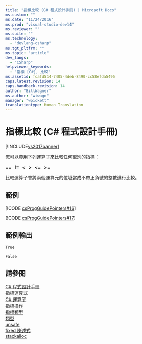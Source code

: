 ```yaml
---
title: "指標比較 (C# 程式設計手冊) | Microsoft Docs"
ms.custom: ""
ms.date: "11/24/2016"
ms.prod: "visual-studio-dev14"
ms.reviewer: ""
ms.suite: ""
ms.technology: 
  - "devlang-csharp"
ms.tgt_pltfrm: ""
ms.topic: "article"
dev_langs: 
  - "CSharp"
helpviewer_keywords: 
  - "指標 [C#], 比較"
ms.assetid: fcafd514-7405-4deb-8490-cc58efda5495
caps.latest.revision: 14
caps.handback.revision: 14
author: "BillWagner"
ms.author: "wiwagn"
manager: "wpickett"
translationtype: Human Translation
---
```

# 指標比較 (C# 程式設計手冊)
[!INCLUDE[vs2017banner](../../../csharp/includes/vs2017banner.md)]

您可以套用下列運算子來比較任何型別的指標：  
  
 **\=\=   \!\=   \<   \>   \<\=   \>\=**  
  
 比較運算子會將兩個運算元的位址當成不帶正負號的整數進行比較。  
  
## 範例  
 [!CODE [csProgGuidePointers#16](../CodeSnippet/VS_Snippets_VBCSharp/csProgGuidePointers#16)]  
  
 [!CODE [csProgGuidePointers#17](../CodeSnippet/VS_Snippets_VBCSharp/csProgGuidePointers#17)]  
  
## 範例輸出  
 `True`  
  
 `False`  
  
## 請參閱  
 [C\# 程式設計手冊](../../../csharp/programming-guide/index.md)   
 [指標運算式](../../../csharp/programming-guide/unsafe-code-pointers/pointer-expressions.md)   
 [C\# 運算子](../../../csharp/language-reference/operators/index.md)   
 [指標操作](../../../csharp/programming-guide/unsafe-code-pointers/manipulating-pointers.md)   
 [指標類型](../../../csharp/programming-guide/unsafe-code-pointers/pointer-types.md)   
 [類型](../../../csharp/language-reference/keywords/types.md)   
 [unsafe](../../../csharp/language-reference/keywords/unsafe.md)   
 [fixed 陳述式](../../../csharp/language-reference/keywords/fixed-statement.md)   
 [stackalloc](../../../csharp/language-reference/keywords/stackalloc.md)